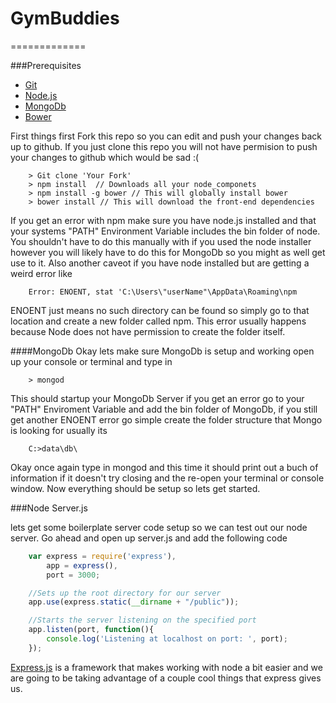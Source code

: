 # GymBuddies 
=============

###Prerequisites
+ <a href="http://git-scm.com/">Git</a>
+ <a href="http://nodejs.org/">Node.js</a>
+ <a href="http://www.mongodb.org/">MongoDb</a>
+ <a href="http://bower.io/">Bower</a>

First things first Fork this repo so you can edit and push your changes back up to github. If you just clone this repo you will not have permision to push your changes to github which would be sad :(

```terminal
	> Git clone 'Your Fork'
	> npm install  // Downloads all your node_componets
	> npm install -g bower // This will globally install bower
	> bower install // This will download the front-end dependencies
```
If you get an error with npm make sure you have node.js installed and that your systems "PATH" Environment Variable includes the bin folder of node. You shouldn't have to do this manually with if you used the node installer however you will likely have to do this for MongoDb so you might as well get use to it. Also another caveot if you have node installed but are getting a weird error like 

```terminal
	Error: ENOENT, stat 'C:\Users\"userName"\AppData\Roaming\npm
```

ENOENT just means no such directory can be found so simply go to that location and create a new folder called npm. This error usually happens because Node does not have permission to create the folder itself.

####MongoDb
Okay lets make sure MongoDb is setup and working open up your console or terminal and type in

```terminal
	> mongod
```

This should startup your MongoDb Server if you get an error go to your "PATH" Enviroment Variable and add the bin folder of MongoDb, if you still get another ENOENT error go simple create the folder structure that Mongo is looking for usually its

```
	C:>data\db\
```

Okay once again type in mongod and this time it should print out a buch of information if it doesn't try closing and the re-open your terminal or console window. Now everything should be setup so lets get started.

###Node Server.js

lets get some boilerplate server code setup so we can test out our node server. Go ahead and open up server.js and add the following code

```javascript
	var express = require('express'),
		app = express(),
		port = 3000;

	//Sets up the root directory for our server
	app.use(express.static(__dirname + "/public"));

	//Starts the server listening on the specified port
	app.listen(port, function(){
		console.log('Listening at localhost on port: ', port);
	});
```

<a href="http://expressjs.com/">Express.js</a> is a framework that makes working with node a bit easier and we are going to be taking advantage of a couple cool things that express gives us.